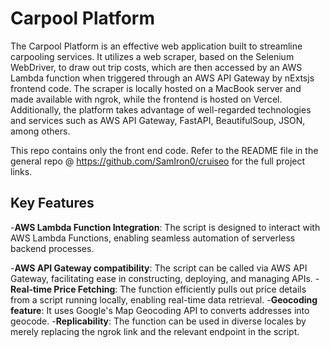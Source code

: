 # Carpool Platform

The Carpool Platform is an effective web application built to streamline carpooling services. It utilizes a web scraper, based on the Selenium WebDriver, to draw out trip costs, which are then accessed by an AWS Lambda function when triggered through an AWS API Gateway by nExtsjs frontend code. The scraper is locally hosted on a MacBook server and made available with ngrok, while the frontend is hosted on Vercel. Additionally, the platform takes advantage of well-regarded technologies and services such as AWS API Gateway, FastAPI, BeautifulSoup, JSON, among others.

This repo contains only the front end code. Refer to the README file in the general repo @ https://github.com/SamIron0/cruiseo for the full project links.

## Key Features

-**AWS Lambda Function Integration**: The script is designed to interact with AWS Lambda Functions, enabling seamless automation of serverless backend processes.

-**AWS API Gateway compatibility**: The script can be called via AWS API Gateway, facilitating ease in constructing, deploying, and managing APIs.
-**Real-time Price Fetching**: The function efficiently pulls out price details from a script running locally, enabling real-time data retrieval.
-**Geocoding feature**: It uses Google's Map Geocoding API to converts addresses into geocode.
-**Replicability**: The function can be used in diverse locales by merely replacing the ngrok link and the relevant endpoint in the script.


